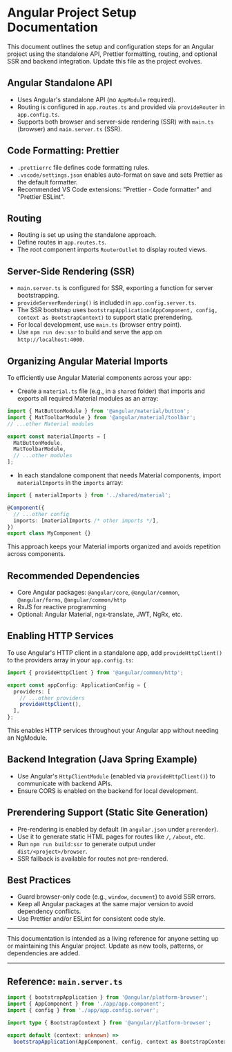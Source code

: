 # Angular Project Setup Documentation

This document outlines the setup and configuration steps for an Angular project using the standalone API, Prettier formatting, routing, and optional SSR and backend integration. Update this file as the project evolves.

## Angular Standalone API

- Uses Angular's standalone API (no `AppModule` required).
- Routing is configured in `app.routes.ts` and provided via `provideRouter` in `app.config.ts`.
- Supports both browser and server-side rendering (SSR) with `main.ts` (browser) and `main.server.ts` (SSR).

## Code Formatting: Prettier

- `.prettierrc` file defines code formatting rules.
- `.vscode/settings.json` enables auto-format on save and sets Prettier as the default formatter.
- Recommended VS Code extensions: "Prettier - Code formatter" and "Prettier ESLint".

## Routing

- Routing is set up using the standalone approach.
- Define routes in `app.routes.ts`.
- The root component imports `RouterOutlet` to display routed views.

## Server-Side Rendering (SSR)

- `main.server.ts` is configured for SSR, exporting a function for server bootstrapping.
- `provideServerRendering()` is included in `app.config.server.ts`.
- The SSR bootstrap uses `bootstrapApplication(AppComponent, config, context as BootstrapContext)` to support static prerendering.
- For local development, use `main.ts` (browser entry point).
- Use `npm run dev:ssr` to build and serve the app on `http://localhost:4000`.

## Organizing Angular Material Imports

To efficiently use Angular Material components across your app:

- Create a `material.ts` file (e.g., in a `shared` folder) that imports and exports all required Material modules as an array:

```ts
import { MatButtonModule } from '@angular/material/button';
import { MatToolbarModule } from '@angular/material/toolbar';
// ...other Material modules

export const materialImports = [
  MatButtonModule,
  MatToolbarModule,
  // ...other modules
];
```

- In each standalone component that needs Material components, import `materialImports` in the `imports` array:

```ts
import { materialImports } from '../shared/material';

@Component({
  // ...other config
  imports: [materialImports /* other imports */],
})
export class MyComponent {}
```

This approach keeps your Material imports organized and avoids repetition across components.

## Recommended Dependencies

- Core Angular packages: `@angular/core`, `@angular/common`, `@angular/forms`, `@angular/common/http`
- RxJS for reactive programming
- Optional: Angular Material, ngx-translate, JWT, NgRx, etc.

## Enabling HTTP Services

To use Angular's HTTP client in a standalone app, add `provideHttpClient()` to the providers array in your `app.config.ts`:

```ts
import { provideHttpClient } from '@angular/common/http';

export const appConfig: ApplicationConfig = {
  providers: [
    // ...other providers
    provideHttpClient(),
  ],
};
```

This enables HTTP services throughout your Angular app without needing an NgModule.

## Backend Integration (Java Spring Example)

- Use Angular's `HttpClientModule` (enabled via `provideHttpClient()`) to communicate with backend APIs.
- Ensure CORS is enabled on the backend for local development.

## Prerendering Support (Static Site Generation)

- Pre-rendering is enabled by default (in `angular.json` under `prerender`).
- Use it to generate static HTML pages for routes like `/`, `/about`, etc.
- Run `npm run build:ssr` to generate output under `dist/<project>/browser`.
- SSR fallback is available for routes not pre-rendered.

## Best Practices

- Guard browser-only code (e.g., `window`, `document`) to avoid SSR errors.
- Keep all Angular packages at the same major version to avoid dependency conflicts.
- Use Prettier and/or ESLint for consistent code style.

---

This documentation is intended as a living reference for anyone setting up or maintaining this Angular project. Update as new tools, patterns, or dependencies are added.

---

## Reference: `main.server.ts`

```ts
import { bootstrapApplication } from '@angular/platform-browser';
import { AppComponent } from './app/app.component';
import { config } from './app/app.config.server';

import type { BootstrapContext } from '@angular/platform-browser';

export default (context: unknown) =>
  bootstrapApplication(AppComponent, config, context as BootstrapContext);
```
